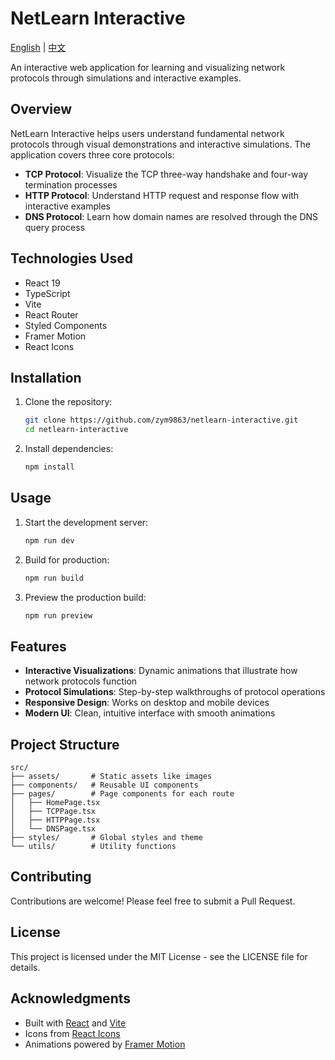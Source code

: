 # NetLearn Interactive

[English](README.md) | [中文](README_zh.md)

An interactive web application for learning and visualizing network protocols through simulations and interactive examples.

## Overview

NetLearn Interactive helps users understand fundamental network protocols through visual demonstrations and interactive simulations. The application covers three core protocols:

- **TCP Protocol**: Visualize the TCP three-way handshake and four-way termination processes
- **HTTP Protocol**: Understand HTTP request and response flow with interactive examples
- **DNS Protocol**: Learn how domain names are resolved through the DNS query process

## Technologies Used

- React 19
- TypeScript
- Vite
- React Router
- Styled Components
- Framer Motion
- React Icons

## Installation

1. Clone the repository:
   ```bash
   git clone https://github.com/zym9863/netlearn-interactive.git
   cd netlearn-interactive
   ```

2. Install dependencies:
   ```bash
   npm install
   ```

## Usage

1. Start the development server:
   ```bash
   npm run dev
   ```

2. Build for production:
   ```bash
   npm run build
   ```

3. Preview the production build:
   ```bash
   npm run preview
   ```

## Features

- **Interactive Visualizations**: Dynamic animations that illustrate how network protocols function
- **Protocol Simulations**: Step-by-step walkthroughs of protocol operations
- **Responsive Design**: Works on desktop and mobile devices
- **Modern UI**: Clean, intuitive interface with smooth animations

## Project Structure

```
src/
├── assets/       # Static assets like images
├── components/   # Reusable UI components
├── pages/        # Page components for each route
│   ├── HomePage.tsx
│   ├── TCPPage.tsx
│   ├── HTTPPage.tsx
│   └── DNSPage.tsx
├── styles/       # Global styles and theme
└── utils/        # Utility functions
```

## Contributing

Contributions are welcome! Please feel free to submit a Pull Request.

## License

This project is licensed under the MIT License - see the LICENSE file for details.

## Acknowledgments

- Built with [React](https://react.dev/) and [Vite](https://vitejs.dev/)
- Icons from [React Icons](https://react-icons.github.io/react-icons/)
- Animations powered by [Framer Motion](https://www.framer.com/motion/)
